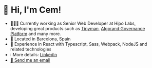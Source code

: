 # 👋 Hi, I'm Cem!

- 👨🏻‍💻 Currently working as Senior Web Developer at Hipo Labs, developing great products such as [Tinyman](https://tinyman.org/), [Algorand Governance Platform](https://governance.algorand.foundation) and many more.
- 📍 Located in Barcelona, Spain
- 🧰 Experience in React with Typescript, Sass, Webpack, NodeJS and related technologies
- ℹ️ More details: [LinkedIn](https://linkedin.com/in/cem-kiray)
- [📧 Send me an email](mailto:contact@cemkkiray.com)